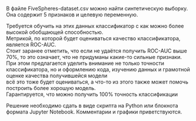 В файле FiveSpheres-dataset.csv можно найти синтетическую выборку. Она содержит 5 признаков и целевую переменную.    

Требуется обучить на этих данных классификатор с как можно более высокой обобщающей способностью.     
Метрикой, по которой будет оцениваться качество классификатора, является ROC-AUC.  
Стоит заранее отметить, что если не удаётся получить ROC-AUC выше 70%, то это означает, что не придуманы какие-то сильные признаки.   
При этом предлагается уделить внимание не только точности классификатора, но и оформлению кода, изучению данных и грамотной оценке качества получившейся модели  
всё это тоже будет оцениваться, а что-то из этого также может помочь построить более хорошую модель.    
Гарантируется, что можно получить 100% точность классификации

Решение необходимо сдать в виде скрипта на Python или блокнота формата Jupyter Notebook. Комментарии и графики приветствуются.    
